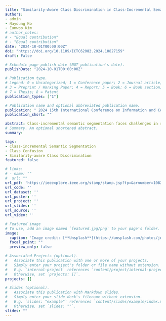 ```yaml
---
title: "Similarity-Aware Class Discrimination in Class-Incremental Semantic Segmentation"
authors:
- admin
- Nayoung Ko
- Eunwoo Kim
# author_notes:
# - "Equal contribution"
# - "Equal contribution"
date: "2024-10-01T00:00:00Z"
doi: "https://doi.org/10.1109/ICTC62082.2024.10827159"
draft: False

# Schedule page publish date (NOT publication's date).
publishDate: "2024-10-01T00:00:00Z"

# Publication type.
# Legend: 0 = Uncategorized; 1 = Conference paper; 2 = Journal article;
# 3 = Preprint / Working Paper; 4 = Report; 5 = Book; 6 = Book section;
# 7 = Thesis; 8 = Patent
publication_types: ["1"]

# Publication name and optional abbreviated publication name.
publication: " 2024 15th International Conference on Information and Communication Technology Convergence (ICTC)"
publication_short: ""

abstract: Class-incremental semantic segmentation faces challenges in retaining the knowledge of old classes while learning new ones. Catastrophic forgetting and background shift are the primary hurdles causing performance degradation. Moreover, class confusion arises when new classes share categorical similarities with existing ones. Due to class confusion, the class-incremental semantic segmentation model overwrites the knowledge of old classes with similar new classes. In this paper, we introduce Similarity-aware Class Discrimination (SCD) to address the class confusion problem. SCD increases the distance between classes that share categorical similarities (i.e., visually similar but different classes) in the embedding space, preventing new knowledge from overwriting old knowledge. This approach encourages the model to discriminate between similar categorical classes, mitigating class confusion in class-incremental semantic segmentation. Our method surpasses existing CNN-based and transformer-based class-incremental semantic segmentation methods in PASCAL VOC 2012.
# Summary. An optional shortened abstract.
summary: 

tags: 
- Class-incremental Semantic Segmentation
- Class Confusion
- Similarity-aware Class Discrimination
featured: false

# links:
# - name: ""
#  url: ""
url_pdf: 'https://ieeexplore.ieee.org/stamp/stamp.jsp?tp=&arnumber=10827159'
url_code: ''
url_dataset: ''
url_poster: ''
url_project: ''
url_slides: ''
url_source: ''
url_video: ''

# Featured image
# To use, add an image named `featured.jpg/png` to your page's folder. 
image:
  caption: 'Image credit: [**Unsplash**](https://unsplash.com/photos/jdD8gXaTZsc)'
  focal_point: ""
  preview_only: false

# Associated Projects (optional).
#   Associate this publication with one or more of your projects.
#   Simply enter your project's folder or file name without extension.
#   E.g. `internal-project` references `content/project/internal-project/index.md`.
#   Otherwise, set `projects: []`.
projects: []

# Slides (optional).
#   Associate this publication with Markdown slides.
#   Simply enter your slide deck's filename without extension.
#   E.g. `slides: "example"` references `content/slides/example/index.md`.
#   Otherwise, set `slides: ""`.
slides: ""
---
```


<!-- {{% callout note %}}
Click the *Cite* button above to demo the feature to enable visitors to import publication metadata into their reference management software.
{{% /callout %}}

{{% callout note %}}
Create your slides in Markdown - click the *Slides* button to check out the example.
{{% /callout %}} -->

<!-- Supplementary notes can be added here, including [code, math, and images](https://wowchemy.com/docs/writing-markdown-latex/). -->
